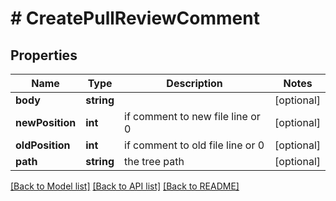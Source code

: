 # # CreatePullReviewComment

## Properties

Name | Type | Description | Notes
------------ | ------------- | ------------- | -------------
**body** | **string** |  | [optional]
**newPosition** | **int** | if comment to new file line or 0 | [optional]
**oldPosition** | **int** | if comment to old file line or 0 | [optional]
**path** | **string** | the tree path | [optional]

[[Back to Model list]](../../README.md#models) [[Back to API list]](../../README.md#endpoints) [[Back to README]](../../README.md)
